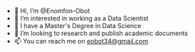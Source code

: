 - 👋 Hi, I’m @Enomfon-Obot
- 👀 I’m interested in working as a Data Scientist
- 🌱 I have a Master's Degree in Data Science
- 💞️ I’m looking to research and publish academic documents
- 📫 You can reach me on eobot34@gmail.com

<!---
Enomfon-Obot/Enomfon-Obot is a ✨ special ✨ repository because its `README.md` (this file) appears on your GitHub profile.
You can click the Preview link to take a look at your changes.
--->
